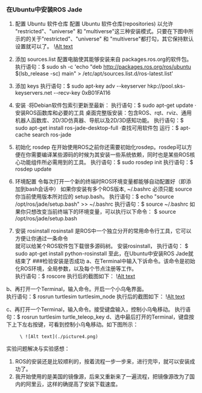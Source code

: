 ### 在Ubuntu中安装ROS Jade

1.  配置 Ubuntu 软件仓库
   配置 Ubuntu 软件仓库(repositories) 以允许 "restricted"、"universe" 和 "multiverse"这三种安装模式。只要在下图中所示的的关于"restricted"、"universe" 和 "multiverse"都打勾，其它保持默认设置就可以了。
          \![Alt text](./picture1.png)


2. 添加 sources.list
   配置电脑使其能够安装来自 packages.ros.org的软件包。
   执行语句：$ sudo sh -c 'echo "deb http://packages.ros.org/ros/ubuntu $(lsb_release -sc) main" > /etc/apt/sources.list.d/ros-latest.list'

3.  添加 keys
   执行语句：$ sudo apt-key adv --keyserver hkp://pool.sks-keyservers.net --recv-key 0xB01FA116

4.  安装
   ·将Debian软件包索引更新至最新：
   执行语句：$ sudo apt-get update
   ·安装ROS函数库和必要的工具
     桌面完整版安装：包含ROS、rqt、rviz、通用机器人函数库、2D/3D仿真器、导航以及2D/3D感知功能。
     执行语句：$ sudo apt-get install ros-jade-desktop-full
   ·查找可用软件包
     运行：$ apt-cache search ros-jade

5.  初始化 rosdep
在开始使用ROS之前你还需要初始化rosdep。rosdep可以方便在你需要编译某些源码的时候为其安装一些系统依赖，同时也是某些ROS核心功能组件所必需用到的工具。
执行语句：$ sudo rosdep init
执行语句：$ rosdep update

6.  环境配置
   令每次打开一个新的终端时ROS环境变量都能够自动配置好（即添加到bash会话中）
   如果你安装有多个ROS版本, ~/.bashrc 必须只能 source 你当前使用版本所对应的 setup.bash。
   执行语句：$ echo "source /opt/ros/jade/setup.bash" >> ~/.bashrc
   执行语句：$ source ~/.bashrc
   如果你只想改变当前终端下的环境变量，可以执行以下命令：
$ source /opt/ros/jade/setup.bash
7. 安装 rosinstall
    rosinstall 是ROS中一个独立分开的常用命令行工具，它可以方便让你通过一条命令   
    就可以给某个ROS软件包下载很多源码树。
     安装rosinstall，  执行语句： $ sudo apt-get install python-rosinstall
至此，在Ubuntu中安装ROS Jade就结束了
###检验安装是否成功
a、在Terminal中输入下诉命令。该命令是初始化ROS环境，全局参数，以及每个节点注册等工作。    
  执行语句：$ roscore
   执行后的截图如下：
           \![Alt text](./picture2.png)  
       

b、再打开一个Terminal，输入命令。开启一个小乌龟界面。   
   执行语句：$ rosrun turtlesim turtlesim_node
   执行后的截图如下：
         \![Alt text](./picture3.png)

c、再打开一个Terminal，输入命令。接受键盘输入，控制小乌龟移动。 
   执行语句：$ rosrun turtlesim turtle_teleop_key
d、选中最后打开的Terminal，键盘按下上下左右按键，可看到控制小乌龟移动。如下图所示：

         \ ![Alt text](./picture4.png)

实验问题解决与实验感想：
1. ROS的安装还是比较顺利的，按着流程一步一步来，进行完毕，就可以安装成功了。
2. 我开始使用的是美国的镜像源，后来又重新来了一遍流程，把镜像源改为了国内的阿里云，这样的确提高了安装下载速度。
